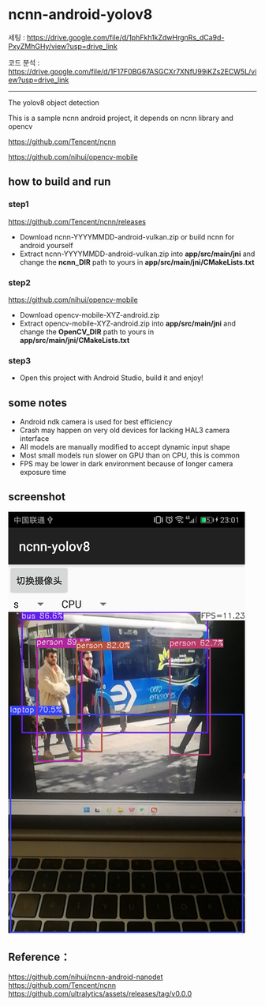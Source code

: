 # ncnn-android-yolov8

세팅 : 
https://drive.google.com/file/d/1phFkh1kZdwHrgnRs_dCa9d-PxyZMhGHy/view?usp=drive_link

코드 분석 : 
https://drive.google.com/file/d/1F17F0BG67ASGCXr7XNfU99iKZs2ECW5L/view?usp=drive_link

---
The yolov8 object detection

This is a sample ncnn android project, it depends on ncnn library and opencv

https://github.com/Tencent/ncnn

https://github.com/nihui/opencv-mobile


## how to build and run
### step1
https://github.com/Tencent/ncnn/releases

* Download ncnn-YYYYMMDD-android-vulkan.zip or build ncnn for android yourself
* Extract ncnn-YYYYMMDD-android-vulkan.zip into **app/src/main/jni** and change the **ncnn_DIR** path to yours in **app/src/main/jni/CMakeLists.txt**

### step2
https://github.com/nihui/opencv-mobile

* Download opencv-mobile-XYZ-android.zip
* Extract opencv-mobile-XYZ-android.zip into **app/src/main/jni** and change the **OpenCV_DIR** path to yours in **app/src/main/jni/CMakeLists.txt**

### step3
* Open this project with Android Studio, build it and enjoy!

## some notes
* Android ndk camera is used for best efficiency
* Crash may happen on very old devices for lacking HAL3 camera interface
* All models are manually modified to accept dynamic input shape
* Most small models run slower on GPU than on CPU, this is common
* FPS may be lower in dark environment because of longer camera exposure time

## screenshot
![](screenshot.png)

## Reference：  
https://github.com/nihui/ncnn-android-nanodet  
https://github.com/Tencent/ncnn  
https://github.com/ultralytics/assets/releases/tag/v0.0.0
